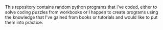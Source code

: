This repository contains random python programs that I've coded, either to solve coding puzzles from workbooks or I
happen to create programs using the knowledge that I've gained from books or tutorials and would like to put them 
into practice.
